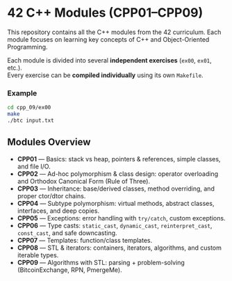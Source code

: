 # 42 C++ Modules (CPP01–CPP09)

This repository contains all the C++ modules from the 42 curriculum.
Each module focuses on learning key concepts of C++ and Object-Oriented Programming.

Each module is divided into several **independent exercises** (`ex00`, `ex01`, etc.).  
Every exercise can be **compiled individually** using its own `Makefile`.

### Example
```bash
cd cpp_09/ex00
make
./btc input.txt
```

## Modules Overview
- **CPP01** — Basics: stack vs heap, pointers & references, simple classes, and file I/O.
- **CPP02** — Ad-hoc polymorphism & class design: operator overloading and Orthodox Canonical Form (Rule of Three).
- **CPP03** — Inheritance: base/derived classes, method overriding, and proper ctor/dtor chains.
- **CPP04** — Subtype polymorphism: virtual methods, abstract classes, interfaces, and deep copies.
- **CPP05** — Exceptions: error handling with `try/catch`, custom exceptions.
- **CPP06** — Type casts: `static_cast`, `dynamic_cast`, `reinterpret_cast`, `const_cast`, and safe downcasting.
- **CPP07** — Templates: function/class templates.
- **CPP08** — STL & iterators: containers, iterators, algorithms, and custom iterable types.
- **CPP09** — Algorithms with STL: parsing + problem-solving (BitcoinExchange, RPN, PmergeMe).

